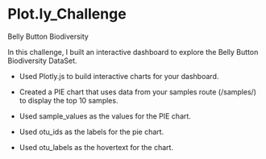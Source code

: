 # Plot.ly_Challenge
 Belly Button Biodiversity

In this challenge, I built an interactive dashboard to explore the Belly Button Biodiversity DataSet.

- Used Plotly.js to build interactive charts for your dashboard.


- Created a PIE chart that uses data from your samples route (/samples/<sample>) to display the top 10 samples.


- Used sample_values as the values for the PIE chart.


- Used otu_ids as the labels for the pie chart.


- Used otu_labels as the hovertext for the chart.


